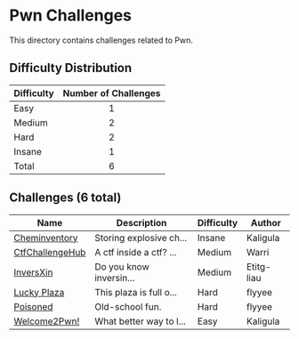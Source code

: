 # Pwn Challenges
This directory contains challenges related to Pwn.

## Difficulty Distribution
| Difficulty | Number of Challenges |
| ---------- |:--------------------:|
| Easy | 1 |
| Medium | 2 |
| Hard | 2 |
| Insane | 1 |
| Total | 6 |

## Challenges (6 total)
| Name | Description | Difficulty | Author |
| ---- | ----------- | ---------- | ------ |
| [Cheminventory](<./Cheminventory>) | Storing explosive ch... | Insane | Kaligula |
| [CtfChallengeHub](<./CtfChallengeHub>) | A ctf inside a ctf? ... | Medium | Warri |
| [InversXin](<./InversXin>) | Do you know inversin... | Medium | Etitg-liau |
| [Lucky Plaza](<./Lucky Plaza>) | This plaza is full o... | Hard | flyyee |
| [Poisoned](<./Poisoned>) | Old-school fun. | Hard | flyyee |
| [Welcome2Pwn!](<./Welcome2Pwn!>) | What better way to l... | Easy | Kaligula |
